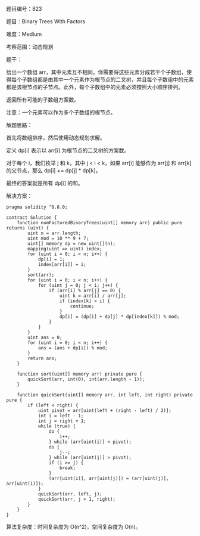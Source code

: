 题目编号：823

题目：Binary Trees With Factors

难度：Medium

考察范围：动态规划

题干：

给出一个数组 arr，其中元素互不相同。你需要将这些元素分成若干个子数组，使得每个子数组都是由其中一个元素作为根节点的二叉树，并且每个子数组中的元素都是该根节点的子节点。此外，每个子数组中的元素必须按照大小顺序排列。

返回所有可能的子数组方案数。

注意：一个元素可以作为多个子数组的根节点。

解题思路：

首先将数组排序，然后使用动态规划求解。

定义 dp[i] 表示以 arr[i] 为根节点的二叉树的方案数。

对于每个 i，我们枚举 j 和 k，其中 j < i < k，如果 arr[i] 能够作为 arr[j] 和 arr[k] 的父节点，那么 dp[i] += dp[j] * dp[k]。

最终的答案就是所有 dp[i] 的和。

解决方案：

```solidity
pragma solidity ^0.8.0;

contract Solution {
    function numFactoredBinaryTrees(uint[] memory arr) public pure returns (uint) {
        uint n = arr.length;
        uint mod = 10 ** 9 + 7;
        uint[] memory dp = new uint[](n);
        mapping(uint => uint) index;
        for (uint i = 0; i < n; i++) {
            dp[i] = 1;
            index[arr[i]] = i;
        }
        sort(arr);
        for (uint i = 0; i < n; i++) {
            for (uint j = 0; j < i; j++) {
                if (arr[i] % arr[j] == 0) {
                    uint k = arr[i] / arr[j];
                    if (index[k] > i) {
                        continue;
                    }
                    dp[i] = (dp[i] + dp[j] * dp[index[k]]) % mod;
                }
            }
        }
        uint ans = 0;
        for (uint i = 0; i < n; i++) {
            ans = (ans + dp[i]) % mod;
        }
        return ans;
    }

    function sort(uint[] memory arr) private pure {
        quickSort(arr, int(0), int(arr.length - 1));
    }

    function quickSort(uint[] memory arr, int left, int right) private pure {
        if (left < right) {
            uint pivot = arr[uint(left + (right - left) / 2)];
            int i = left - 1;
            int j = right + 1;
            while (true) {
                do {
                    i++;
                } while (arr[uint(i)] < pivot);
                do {
                    j--;
                } while (arr[uint(j)] > pivot);
                if (i >= j) {
                    break;
                }
                (arr[uint(i)], arr[uint(j)]) = (arr[uint(j)], arr[uint(i)]);
            }
            quickSort(arr, left, j);
            quickSort(arr, j + 1, right);
        }
    }
}
```

算法复杂度：时间复杂度为 O(n^2)，空间复杂度为 O(n)。